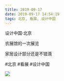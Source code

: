 ```yaml
---
title: 2019-09-17
date: 2019-09-17 14:54:19
tags: 北京, 看展, 设计中国
---
```


<p>设计中国&middot;北京</p> 
<p>农展馆的一次展览</p> 
<p>家居设计部分还是不错滴</p>

#北京 #看展 #设计中国

![](/assets/images/2019/09/3a65abf6dd6e735e593306036a65ca55.jpg)
